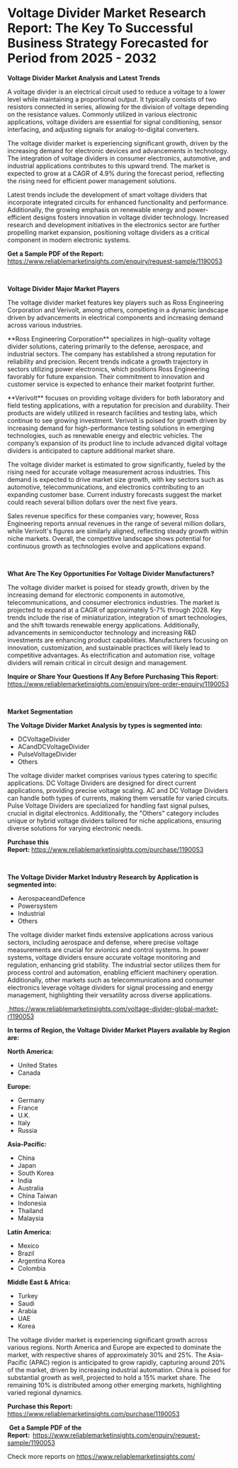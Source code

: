 <p><h1>Voltage Divider Market Research Report: The Key To Successful Business Strategy Forecasted for Period from 2025 - 2032</h1></p><p><strong>Voltage Divider Market Analysis and Latest Trends</strong></p>
<p><p>A voltage divider is an electrical circuit used to reduce a voltage to a lower level while maintaining a proportional output. It typically consists of two resistors connected in series, allowing for the division of voltage depending on the resistance values. Commonly utilized in various electronic applications, voltage dividers are essential for signal conditioning, sensor interfacing, and adjusting signals for analog-to-digital converters.</p><p>The voltage divider market is experiencing significant growth, driven by the increasing demand for electronic devices and advancements in technology. The integration of voltage dividers in consumer electronics, automotive, and industrial applications contributes to this upward trend. The market is expected to grow at a CAGR of 4.9% during the forecast period, reflecting the rising need for efficient power management solutions.</p><p>Latest trends include the development of smart voltage dividers that incorporate integrated circuits for enhanced functionality and performance. Additionally, the growing emphasis on renewable energy and power-efficient designs fosters innovation in voltage divider technology. Increased research and development initiatives in the electronics sector are further propelling market expansion, positioning voltage dividers as a critical component in modern electronic systems.</p></p>
<p><strong>Get a Sample PDF of the Report:&nbsp;</strong> <a href="https://www.reliablemarketinsights.com/enquiry/request-sample/1190053?utm_campaign=2456&utm_medium=2&utm_source=Github&utm_content=ia&utm_term=21022025&utm_id=voltage-divider">https://www.reliablemarketinsights.com/enquiry/request-sample/1190053</a></p>
<p>&nbsp;</p>
<p><strong>Voltage Divider Major Market Players</strong></p>
<p><p>The voltage divider market features key players such as Ross Engineering Corporation and Verivolt, among others, competing in a dynamic landscape driven by advancements in electrical components and increasing demand across various industries.</p><p>**Ross Engineering Corporation** specializes in high-quality voltage divider solutions, catering primarily to the defense, aerospace, and industrial sectors. The company has established a strong reputation for reliability and precision. Recent trends indicate a growth trajectory in sectors utilizing power electronics, which positions Ross Engineering favorably for future expansion. Their commitment to innovation and customer service is expected to enhance their market footprint further.</p><p>**Verivolt** focuses on providing voltage dividers for both laboratory and field testing applications, with a reputation for precision and durability. Their products are widely utilized in research facilities and testing labs, which continue to see growing investment. Verivolt is poised for growth driven by increasing demand for high-performance testing solutions in emerging technologies, such as renewable energy and electric vehicles. The company’s expansion of its product line to include advanced digital voltage dividers is anticipated to capture additional market share.</p><p>The voltage divider market is estimated to grow significantly, fueled by the rising need for accurate voltage measurement across industries. This demand is expected to drive market size growth, with key sectors such as automotive, telecommunications, and electronics contributing to an expanding customer base. Current industry forecasts suggest the market could reach several billion dollars over the next five years.</p><p>Sales revenue specifics for these companies vary; however, Ross Engineering reports annual revenues in the range of several million dollars, while Verivolt's figures are similarly aligned, reflecting steady growth within niche markets. Overall, the competitive landscape shows potential for continuous growth as technologies evolve and applications expand.</p></p>
<p>&nbsp;</p>
<p><strong>What Are The Key Opportunities For Voltage Divider Manufacturers?</strong></p>
<p><p>The voltage divider market is poised for steady growth, driven by the increasing demand for electronic components in automotive, telecommunications, and consumer electronics industries. The market is projected to expand at a CAGR of approximately 5-7% through 2028. Key trends include the rise of miniaturization, integration of smart technologies, and the shift towards renewable energy applications. Additionally, advancements in semiconductor technology and increasing R&D investments are enhancing product capabilities. Manufacturers focusing on innovation, customization, and sustainable practices will likely lead to competitive advantages. As electrification and automation rise, voltage dividers will remain critical in circuit design and management.</p></p>
<p><strong>Inquire or Share Your Questions If Any Before Purchasing This Report:</strong> <a href="https://www.reliablemarketinsights.com/enquiry/pre-order-enquiry/1190053?utm_campaign=2456&utm_medium=2&utm_source=Github&utm_content=ia&utm_term=21022025&utm_id=voltage-divider">https://www.reliablemarketinsights.com/enquiry/pre-order-enquiry/1190053</a></p>
<p>&nbsp;</p>
<p><strong>Market Segmentation</strong></p>
<p><strong>The Voltage Divider Market Analysis by types is segmented into:</strong></p>
<p><ul><li>DCVoltageDivider</li><li>ACandDCVoltageDivider</li><li>PulseVoltageDivider</li><li>Others</li></ul></p>
<p><p>The voltage divider market comprises various types catering to specific applications. DC Voltage Dividers are designed for direct current applications, providing precise voltage scaling. AC and DC Voltage Dividers can handle both types of currents, making them versatile for varied circuits. Pulse Voltage Dividers are specialized for handling fast signal pulses, crucial in digital electronics. Additionally, the "Others" category includes unique or hybrid voltage dividers tailored for niche applications, ensuring diverse solutions for varying electronic needs.</p></p>
<p><strong>Purchase this Report:&nbsp;</strong><a href="https://www.reliablemarketinsights.com/purchase/1190053?utm_campaign=2456&utm_medium=2&utm_source=Github&utm_content=ia&utm_term=21022025&utm_id=voltage-divider">https://www.reliablemarketinsights.com/purchase/1190053</a></p>
<p>&nbsp;</p>
<p><strong>The Voltage Divider Market Industry Research by Application is segmented into:</strong></p>
<p><ul><li>AerospaceandDefence</li><li>Powersystem</li><li>Industrial</li><li>Others</li></ul></p>
<p><p>The voltage divider market finds extensive applications across various sectors, including aerospace and defense, where precise voltage measurements are crucial for avionics and control systems. In power systems, voltage dividers ensure accurate voltage monitoring and regulation, enhancing grid stability. The industrial sector utilizes them for process control and automation, enabling efficient machinery operation. Additionally, other markets such as telecommunications and consumer electronics leverage voltage dividers for signal processing and energy management, highlighting their versatility across diverse applications.</p></p>
<p><a href="https://www.reliablemarketinsights.com/voltage-divider-global-market-r1190053?utm_campaign=2456&utm_medium=2&utm_source=Github&utm_content=ia&utm_term=21022025&utm_id=voltage-divider">&nbsp;https://www.reliablemarketinsights.com/voltage-divider-global-market-r1190053</a></p>
<p><strong>In terms of Region, the Voltage Divider Market Players available by Region are:</strong></p>
<p>
    <p> <strong> North America: </strong>
        <ul>
            <li>United States</li>
            <li>Canada</li>
        </ul>
        </p> 
    <p> <strong> Europe: </strong>
        <ul>
            <li>Germany</li>
            <li>France</li>
            <li>U.K.</li>
            <li>Italy</li>
            <li>Russia</li>
        </ul>
        </p> 
    <p> <strong> Asia-Pacific: </strong>
        <ul>
            <li>China</li>
            <li>Japan</li>
            <li>South Korea</li>
            <li>India</li>
            <li>Australia</li>
            <li>China Taiwan</li>
            <li>Indonesia</li>
            <li>Thailand</li>
            <li>Malaysia</li>
        </ul>
        </p> 
    <p> <strong> Latin America: </strong>
        <ul>
            <li>Mexico</li>
            <li>Brazil</li>
            <li>Argentina Korea</li>
            <li>Colombia</li>
        </ul>
        </p> 
    <p> <strong> Middle East & Africa: </strong>
        <ul>
            <li>Turkey</li>
            <li>Saudi</li>
            <li>Arabia</li>
            <li>UAE</li>
            <li>Korea</li>
        </ul>
    </p>
    </p>
<p><p>The voltage divider market is experiencing significant growth across various regions. North America and Europe are expected to dominate the market, with respective shares of approximately 30% and 25%. The Asia-Pacific (APAC) region is anticipated to grow rapidly, capturing around 20% of the market, driven by increasing industrial automation. China is poised for substantial growth as well, projected to hold a 15% market share. The remaining 10% is distributed among other emerging markets, highlighting varied regional dynamics.</p></p>
<p><strong>Purchase this Report: </strong><a href="https://www.reliablemarketinsights.com/purchase/1190053?utm_campaign=2456&utm_medium=2&utm_source=Github&utm_content=ia&utm_term=21022025&utm_id=voltage-divider">https://www.reliablemarketinsights.com/purchase/1190053</a></p>
<p>&nbsp;<strong>Get a Sample PDF of the Report:&nbsp;&nbsp;</strong><a href="https://www.reliablemarketinsights.com/enquiry/request-sample/1190053?utm_campaign=2456&utm_medium=2&utm_source=Github&utm_content=ia&utm_term=21022025&utm_id=voltage-divider">https://www.reliablemarketinsights.com/enquiry/request-sample/1190053</a></p>
<p><strong></strong></p>
<p>Check more reports on <a href="https://www.reliablemarketinsights.com/?utm_campaign=2456&utm_medium=2&utm_source=Github&utm_content=ia&utm_term=21022025&utm_id=voltage-divider">https://www.reliablemarketinsights.com/</a></p>